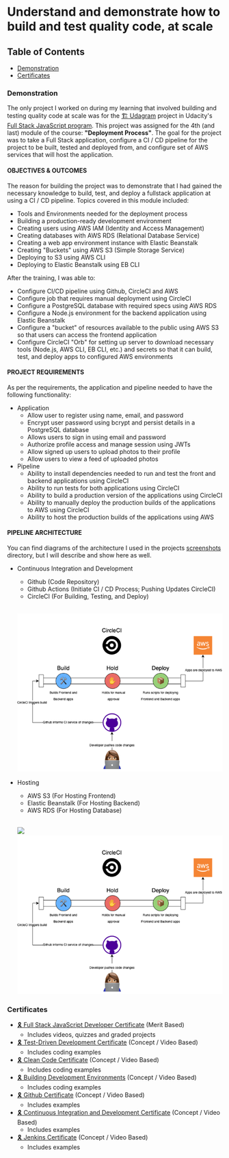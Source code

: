 # Understand and demonstrate how to build and test quality code, at scale

## Table of Contents
- [Demonstration](#demonstration)
- [Certificates](#certificates)

### Demonstration

The only project I worked on during my learning that involved building and testing quality code at scale was for the [🏗 Udagram](https://github.com/4orter/Learning/tree/main/Udacity/Fullstack%20JavaScript%20Nanodegree/nd0067-c4-deployment-process-project-starter) project in Udacity's [Full Stack JavaScript program](https://www.udacity.com/course/full-stack-javascript-developer-nanodegree--nd0067). This project was assigned for the 4th (and last) module of the course: **"Deployment Process"**. The goal for the project was to take a Full Stack application, configure a CI / CD pipeline for the project to be built, tested and deployed from, and configure set of AWS services that will host the application.

#### **OBJECTIVES & OUTCOMES**

The reason for building the project was to demonstrate that I had gained the necessary knowledge to build, test, and deploy a fullstack application at using a CI / CD pipeline. Topics covered in this module included:
- Tools and Environments needed for the deployment process
- Building a production-ready development environment
- Creating users using AWS IAM (Identity and Access Management)
- Creating databases with AWS RDS (Relational Database Service)
- Creating a web app environment instance with Elastic Beanstalk
- Creating "Buckets" using AWS S3 (Simple Storage Service)
- Deploying to S3 using AWS CLI
- Deploying to Elastic Beanstalk using EB CLI

After the training, I was able to:
- Configure CI/CD pipeline using Github, CircleCI and AWS
- Configure job that requires manual deployment using CircleCI
- Configure a PostgreSQL database with required specs using AWS RDS
- Configure a Node.js environment for the backend application using Elastic Beanstalk
- Configure a "bucket" of resources available to the public using AWS S3 so that users can access the frontend application 
- Configure CircleCI "Orb" for setting up server to download necessary tools (Node.js, AWS CLI, EB CLI, etc.) and secrets so that it can build, test, and deploy apps to configured AWS environments 

#### **PROJECT REQUIREMENTS**
As per the requirements, the application and pipeline needed to have the following functionality:
- Application
    - Allow user to register using name, email, and password
    - Encrypt user password using bcrypt and persist details in a PostgreSQL database
    - Allows users to sign in using email and password 
    - Authorize profile access and manage session using JWTs
    - Allow signed up users to upload photos to their profile
    - Allow users to view a feed of uploaded photos
- Pipeline
    - Ability to install dependencies needed to run and test the front and backend applications using CircleCI
    - Ability to run tests for both applications using CircleCI
    - Ability to build a production version of the applications using CircleCI
    - Ability to manually deploy the production builds of the applications to AWS using CircleCI
    - Ability to host the production builds of the applications using AWS

#### **PIPELINE ARCHITECTURE**
You can find diagrams of the architecture I used in the projects [screenshots]() directory, but I will describe and show here as well.

- Continuous Integration and Development
    - Github (Code Repository)
    - Github Actions (Initiate CI / CD Process; Pushing Updates CircleCI)
    - CircleCI (For Building, Testing, and Deploy)

    <br>

    ![](/Images/pipeline_diagram.png)
    
- Hosting
    - AWS S3 (For Hosting Frontend)
    - Elastic Beanstalk (For Hosting Backend)
    - AWS RDS (For Hosting Database)

    <br>

    ![](/Images/infrastructure_diagram.jpg)
![](https://github.com/4orter/Learning/blob/main/Udacity/Fullstack%20JavaScript%20Nanodegree/nd0067-c4-deployment-process-project-starter/screenshots/pipeline_diagram.png)


### Certificates
- [🎗️ Full Stack JavaScript Developer Certificate](/Certificates/Full%20Stack%20JavaScript%20Developer%20Certificate.pdf) (Merit Based)
    - Includes videos, quizzes and graded projects
- [🎗️ Test-Driven Development Certificate](/Certificates/Test-Driven%20Development%20Certificate.pdf) (Concept / Video Based)
    - Includes coding examples
- [🎗️ Clean Code Certificate](/Certificates/Clean%20Code%20Certificate.pdf) (Concept / Video Based)
    - Includes coding examples
- [🎗️ Building Development Environments](/Certificates/Development%20Environment%20Certificate.pdf) (Concept / Video Based)
    - Includes coding examples
- [🎗️ Github Certificate](/Certificates/Github%20Certificate.pdf)  (Concept / Video Based)
    - Includes examples
- [🎗️ Continuous Integration and Development Certificate](/Certificates/CICD%20Certificate.pdf) (Concept / Video Based)
    - Includes examples
- [🎗️ Jenkins Certificate](/Certificates/Jenkins%20Certificate.pdf) (Concept / Video Based)
    - Includes  examples
